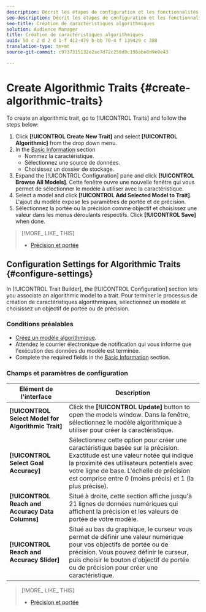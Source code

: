 ```yaml
---
description: Décrit les étapes de configuration et les fonctionnalités propres au processus de création de caractéristiques algorithmiques.
seo-description: Décrit les étapes de configuration et les fonctionnalités propres au processus de création de caractéristiques algorithmiques.
seo-title: Création de caractéristiques algorithmiques
solution: Audience Manager
title: Création de caractéristiques algorithmiques
uuid: 50 c 2 d 2 d 1-f 412-479 b-bb 70-4 f 139429 c 388
translation-type: tm+mt
source-git-commit: c9737315132e2ae7d72c250d8c196abe8d9e0e43

---
```



# Create Algorithmic Traits {#create-algorithmic-traits}

<!-- t_algo_trait_build.xml -->

To create an algorithmic trait, go to [!UICONTROL Traits] and follow the steps below:

1. Click **[!UICONTROL Create New Trait]** and select **[!UICONTROL Algorithmic]** from the drop down menu.
1. In the [Basic Information](../../features/traits/create-onboarded-rule-based-traits.md) section
   * Nommez la caractéristique.
   * Sélectionnez une source de données.
   * Choisissez un dossier de stockage.
1. Expand the [!UICONTROL Configuration] pane and click **[!UICONTROL Browse All Models]**.
Cette fenêtre ouvre une nouvelle fenêtre qui vous permet de sélectionner le modèle à utiliser avec la caractéristique.
1. Select a model and click **[!UICONTROL Add Selected Model to Trait]**.
L'ajout du modèle expose les paramètres de portée et de précision.
1. Sélectionnez la portée ou la précision comme objectif et choisissez une valeur dans les menus déroulants respectifs. Click **[!UICONTROL Save]** when done.

>[!MORE_ LIKE_ THIS]
>
>* [Précision et portée](../../features/traits/trait-accuracy-reach.md)


## Configuration Settings for Algorithmic Traits {#configure-settings}

In [!UICONTROL Trait Builder], the [!UICONTROL Configuration] section lets you associate an algorithmic model to a trait. Pour terminer le processus de création de caractéristiques algorithmiques, sélectionnez un modèle et choisissez un objectif de portée ou de précision.

### Conditions préalables

<!-- r_algo_trait_config_section.xml -->

* [Créez un modèle algorithmique](../../features/algorithmic-models/create-model.md#build-model).
* Attendez le courrier électronique de notification qui vous informe que l'exécution des données du modèle est terminée.
* Complete the required fields in the [Basic Information](../../features/traits/create-onboarded-rule-based-traits.md) section.

### Champs et paramètres de configuration

| Elément de l'interface | Description |
|---|---|
| **[!UICONTROL Select Model for Algorithmic Trait]** | Click the **[!UICONTROL Update]** button to open the models window. Dans la fenêtre, sélectionnez le modèle algorithmique à utiliser pour créer la caractéristique. |
| **[!UICONTROL Select Goal Accuracy]** | Sélectionnez cette option pour créer une caractéristique basée sur la précision. Exactitude est une valeur notée qui indique la proximité des utilisateurs potentiels avec votre ligne de base. L'échelle de précision est comprise entre 0 (moins précis) et 1 (la plus précise). |
| **[!UICONTROL Reach and Accuracy Data Columns]** | Situé à droite, cette section affiche jusqu'à 21 lignes de données numériques qui affichent la précision et les valeurs de portée de votre modèle. |
| **[!UICONTROL Reach and Accuracy Slider]** | Situé au bas du graphique, le curseur vous permet de définir une valeur numérique pour vos objectifs de portée ou de précision. Vous pouvez définir le curseur, puis choisir le bouton d'objectif de portée ou de précision pour créer une caractéristique. |

>[!MORE_ LIKE_ THIS]
>
>* [Précision et portée](../../features/traits/trait-accuracy-reach.md)